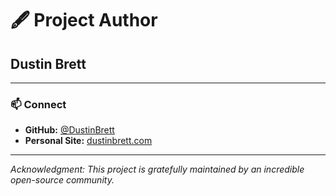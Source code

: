 # 🖋️ Project Author

## **Dustin Brett**

---

### 📫 **Connect**
- **GitHub:** [@DustinBrett](https://github.com/DustinBrett)
- **Personal Site:** [dustinbrett.com](https://dustinbrett.com)

---

*Acknowledgment: This project is gratefully maintained by an incredible open-source community.*
